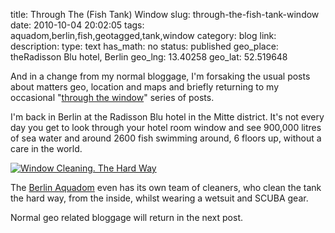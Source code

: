 title: Through The (Fish Tank) Window
slug: through-the-fish-tank-window
date: 2010-10-04 20:02:05
tags: aquadom,berlin,fish,geotagged,tank,window
category: blog
link: 
description: 
type: text
has_math: no
status: published
geo_place: theRadisson Blu hotel, Berlin
geo_lng: 13.40258
geo_lat: 52.519648

And in a change from my normal bloggage, I'm forsaking the usual posts about matters geo, location and maps and briefly returning to my occasional "[through the window](/tags/window)" series of posts.

I'm back in Berlin at the Radisson Blu hotel in the Mitte district. It's not every day you get to look through your hotel room window and see 900,000 litres of sea water and around 2600 fish swimming around, 6 floors up, without a care in the world.

[![Window Cleaning. The Hard Way](http://farm5.static.flickr.com/4116/4776773870_030f9ebbd8_d.jpg)](http://www.flickr.com/photos/vicchi/4776773870/ "Window Cleaning. The Hard Way")

The [Berlin Aquadom](http://www.domaquaree.de/entertainment/aquadom/ "http://www.domaquaree.de/entertainment/aquadom/") even has its own team of cleaners, who clean the tank the hard way, from the inside, whilst wearing a wetsuit and SCUBA gear.

Normal geo related bloggage will return in the next post.




